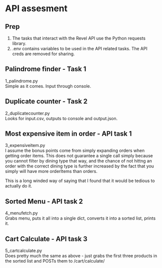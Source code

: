 # API assesment
## Prep
1. The tasks that interact with the Revel API use the Python requests library. 
2. .env contains variables to be used in the API related tasks. The API creds are removed for sharing.
   
## Palindrome finder - Task 1

1_palindrome.py     
Simple as it comes. Input through console.

## Duplicate counter - Task 2
2_duplicatecounter.py   
Looks for input.csv, outputs to console and output.json.

## Most expensive item in order - API task 1
3_expensiveitem.py  
I assume the bonus points come from simply expanding orders when getting order items. This does not guarantee a single call simply because you cannot filter by dining type that way, and the chance of not hittng an order with the correct dining type is further increased by the fact that you simply will have more orderItems than orders.

This is a long winded way of saying that I found that it would be tedious to actually do it.

## Sorted Menu - API task 2
4_menufetch.py  
Grabs menu, puts it all into a single dict, converts it into a sorted list, prints it.

## Cart Calculate - API task 3
5_cartcalculate.py  
Does pretty much the same as above - just grabs the first three products in the sorted list and POSTs them to /cart/calculate/